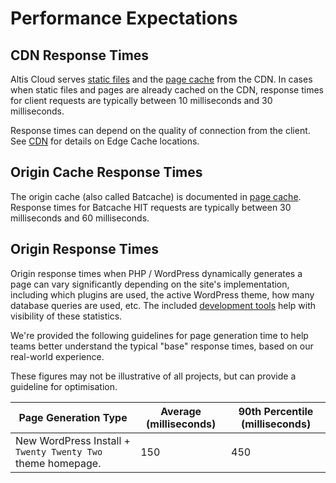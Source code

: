 # Performance Expectations

## CDN Response Times

Altis Cloud serves [static files](./static-file-caching.md) and the [page cache](./page-caching.md) from the CDN. In cases when static files and pages are already cached on the CDN, response times for client requests are typically between 10 milliseconds and 30 milliseconds.

Response times can depend on the quality of connection from the client. See [CDN](./cdn/README.md) for details on Edge Cache locations.

## Origin Cache Response Times

The origin cache (also called Batcache) is documented in [page cache](./page-caching.md). Response times for Batcache HIT requests are typically between 30 milliseconds and 60 milliseconds.

## Origin Response Times

Origin response times when PHP / WordPress dynamically generates a page can vary significantly depending on the site's implementation, including which plugins are used, the active WordPress theme, how many database queries are used, etc. The included [development tools](docs://dev-tools/) help with visibility of these statistics.

We're provided the following guidelines for page generation time to help teams better understand the typical "base" response times, based on our real-world experience.

These figures may not be illustrative of all projects, but can provide a guideline for optimisation.

Page Generation Type | Average (milliseconds) | 90th Percentile (milliseconds)
-- | -- | --
New WordPress Install + `Twenty Twenty Two` theme homepage. | 150 | 450
